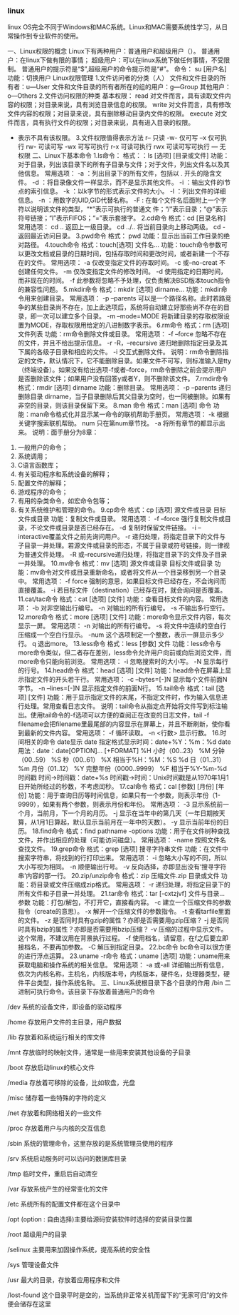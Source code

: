 ### linux

linux OS完全不同于Windows和MAC系统。Linux和MAC需要系统性学习，从日常操作到专业软件的使用。

一、Linux权限的概念 
Linux下有两种用户：普通用户和超级用户（）。 
普通用户：在linux下做有限的事情； 
超级用户：可以在linux系统下做任何事情，不受限制。 
普通用户的提示符是“$”,超级用户的命令提示符是“#”。 
命令： su [用户名] 
功能：切换用户 
Linux权限管理 
1.文件访问者的分类（人） 
文件和文件目录的所有者：u—User 
文件和文件目录的所有者所在的组的用户：g—Group 
其他用户：o—Others 
2.文件访问权限的种类 
基本权限： 
read 对文件而言，具有读取文件内容的权限；对目录来说，具有浏览目录信息的权限。 
write 对文件而言，具有修改文件内容的权限；对目录来说，具有删除移动目录内文件的权限。 
execute 对文件而言，具有执行文件的权限；对目录来说，具有进入目录的权限。 
- 表示不具有该权限。 
3.文件权限值得表示方法 
r– 只读 
-w- 仅可写 
–x 仅可执行 
rw- 可读可写 
-wx 可写可执行 
r-x 可读可执行 
rwx 可读可写可执行 
— 无权限 
二、Linux下基本命令 
1.ls命令： 
格式：：ls [选项] [目录或文件] 
功能：对于目录，列出该目录下的所有子目录与文件；对于文件，列出文件名以及其他信息。 
常用选项： 
-a ：列出目录下的所有文件，包括以 . 开头的隐含文件。 
-d ：将目录像文件一样显示，而不是显示其他文件。 
-i ：输出文件的i节点的索引信息。 
-k ：以k字节的形式表示文件的大小。 
-l ：列出文件的详细信息。 
-n ：用数字的UID,GID代替名称。 
-F : 在每个文件名后面附上一个字符以说明该文件的类型，“*”表示可执行的普通文 件；“/”表示目录；“@”表示符号链接；“l”表示FIFOS；“=”表示套接字。 
2.cd命令 
格式：cd [目录名称] 
常用选项： 
cd .. 返回上一级目录。 
cd ../.. 将当前目录向上移动两级。 
cd - 返回最近访问目录。 
3.pwd命令 
格式： pwd 
功能：显示出当前工作目录的绝对路径。 
4.touch命令 
格式：touch[选项] 文件名… 
功能：touch命令参数可以更改文档或目录的日期时间，包括存取时间和更改时间，或者新建一个不存在的文件。 
常用选项： 
-a 仅改变指定文件的存取时间。 
-c 或–no-creat 不创建任何文件。 
-m 仅改变指定文件的修改时间。 
-d 使用指定的日期时间，而非现在的时间。 
-f 此参数将忽略不予处理，仅负责解决BSD版本touch指令的兼容性问题。 
5.mkdir命令 
格式：mkdir [选项] dirname… 
功能：mkdir命令用来创建目录。 
常用选项： 
-p –parents 可以是一个路径名称。此时若路竞争的某些目录尚不存在，加上此选项后，系统将自动建立好那些尚不存在的目录，即一次可以建立多个目录。 
-m –mode=MODE 将新建目录的存取权限设置为MODE，存取权限用给定的八进制数字表示。 
6.rm命令 
格式：rm [选项] 文件列表 
功能：rm命令删除文件或目录。 
常用选项： 
-f –force 忽略不存在的文件，并且不给出提示信息。 
-r -R，–recursive 递归地删除指定目录及其下属的各级子目录和相应的文件。 
-i 交互式删除文件。 
说明：rm命令删除指定的文件，默认情况下，它不能删除目录。如果文件不可写，则标准输入是tty（终端设备）。如果没有给出选项-f或者–force，rm命令删除之前会提示用户是否删除该文件；如果用户没有回答y或者Y，则不删除该文件。 
7.rmdir命令 
格式：rmdir [选项] dirname 
功能：删除目录。 
常用选项： 
-p –parents 递归删除目录 dirname，当子目录删除后其父目录为空时，也一同被删除。如果有非空的目录，则该目录保留下来。 
8.man 命令 
格式：man [选项] 命令 
功能：man命令格式化并显示某一命令的联机帮助手册页。 
常用选项： 
-k 根据关键字搜索联机帮助。 
num 只在第num章节找。 
-a 将所有章节的都显示出来。 
说明：面手册分为8章： 
1. 一般用户的命令； 
2. 系统调用； 
3. C语言函数库； 
4. 有关驱动程序和系统设备的解释； 
5. 配置文件的解释； 
6. 游戏程序的命令； 
7. 有用的杂类命令，如宏命令包等； 
8. 有关系统维护和管理的命令。 
9.cp命令 
格式：cp [选项] 源文件或目录 目标文件或目录 
功能：复制文件或目录。 
常用选项： 
-f –force 强行复制文件或目录，不论文件或目录是否已经存在。 
-d 复制时保留文件链接。 
-i –interactive覆盖文件之前先询问用户。 
-r 递归处理，将指定目录下的文件与子目录一并处理。若源文件或目录的形态，不属于目录或符号链接，则一律视为普通文件处理。 
-R 或–recursive递归处理，将指定目录下的文件及子目录一并处理。 
10.mv命令 
格式：mv [选项] 源文件或目录 目标文件或目录 
功能：mv命令对文件或目录重新命名，或者将文件从一个目录移到另一个目录中。 
常用选项： 
-f force 强制的意思，如果目标文件已经存在，不会询问而直接覆盖。 
-i 若目标文件（destination）已经存在时，就会询问是否覆盖。 
11.cat/tac命令 
格式：cat [选项] [文件] 
功能：查看目标文件的内容。 
常用选项： 
-b 对非空输出行编号。 
-n 对输出的所有行编号。 
-s 不输出多行空行。 
12.more命令 
格式：more [选项] [文件] 
功能：more命令显示文件内容，每次显示一屏。 
常用选项： 
-n 对输出的所有行编号。 
-s 将文件中连续的空白行压缩成一个空白行显示。 
-num 这个选项制定一个整数，表示一屏显示多少行。 
q 退出more。 
13.less命令 
格式：less [参数] 文件 
功能：less命令与more命令类似，但二者存在差别，less命令允许用户向前或向后浏览文件，而more命令只能向前浏览。 
常用选项： 
-i 忽略搜索时的大小写。 
-N 显示每行的行号。 
14.head命令 
格式：head [选项] [文件] 
功能：head命令在屏幕上显示指定文件的开头若干行。 
常用选项： 
-c –bytes=[-]N 显示每个文件前面N字节。 
-n –lines=[-]N 显示指定文件的前面N行。 
15.tail命令 
格式：tail [选项] [文件] 
功能：用于显示指定文件的末尾，不指定文件时，作为输入信息进行处理。常用查看日志文件。 
说明：tail命令从指定点开始将文件写到标注输出。使用tail命令的-f选项可以方便的查阅正在改变的日志文件，tail -f filename会把filename里最尾部的内容显示在屏幕上，并且不断刷新，使你看到最新的文件内容。 
常用选项： 
-f 循环读取。 
-n <行数> 显示行数。 
16.时间相关的命令 
date显示 
date 指定格式显示时间：date+%Y：%m：%d 
date用法：date：date[OPTION]… [+FORMAT] 
%H 小时（00..23） 
%M 分钟（00..59） 
%S 秒（00..61） 
%X 相当于%H：%M：%S 
%d 日（01..31） 
%m 月份（01..12） 
%Y 完整年份（0000..9999） 
%F 相当于%Y-%m-%d 
时间戳 
时间->时间戳：date+%s 
时间戳->时间：Unix时间戳是从1970年1月1日开始所经过的秒数，不考虑闰秒。 
17.cal命令 
格式：cal [参数] [月份] [年份] 
功能：用于查询日历等时间信息，如果只有一个参数，则表示年份（1-9999），如果有两个参数，则表示月份和年份。 
常用选项： 
-3 显示系统前一个月，当前月，下一个月的月历。 
-j 显示在当年中的第几天（一年日期按天算，从1月1日算起，默认显示当前月在一年中的天数）。 
-y 显示当前年份的日历。 
18.find命令 
格式：find pathname -options 
功能：用于在文件树种查找文件，并作出相应的处理（可能访问磁盘）。 
常用选项： 
-name 按照文件名查找文件。 
19.grep命令 
格式：grep [选项] 搜寻字符串文件 
功能：在文件中搜索字符串，将找到的行打印出来。 
常用选项： 
-i 忽略大小写的不同，所以大小写视为相同。 
-n 顺便输出行号。 
-v 反向选择，亦即显出没有‘搜寻字符串’内容的那一行。 
20.zip/unzip命令 
格式：zip 压缩文件.zip 目录或文件 
功能：将目录或文件压缩成zip格式。 
常用选项： 
-r 递归处理，将指定目录下的所有文件和子目录一并处理。 
21.tar命令 
格式：tar [-cxtzjvf] 文件与目录… 参数 
功能：打包/解包，不打开它，直接看内容。 
-c 建立一个压缩文件的参数指令（create的意思）。 
-x 解开一个压缩文件的参数指令。 
-t 查看tarfile里面的文件。 
-z 是否同时具有gzip的属性？亦即是否需要用gzip压缩？ 
-j 是否同时具有bzip的属性？亦即是否需要用bzip压缩？ 
-v 压缩的过程中显示文件。这个常用，不建议用在背景执行过程。 
-f 使用档名，请留意，在f之后要立即接档名，不要再加参数。 
-C 解压到指定目录。 
22.bc命令 
bc命令可以很方便的进行浮点运算。 
23.uname -r命令 
格式：uname [选项] 
功能：uname用来获取电脑和操作系统的相关信息。 
常用选项： 
-a 或-all 详细输出所有信息，依次为内核名称，主机名，内核版本号，内核版本，硬件名，处理器类型，硬件平台类型，操作系统名称。 
三、Linux系统根目录下各个目录的作用 
/bin 二进制可执行命令。该目录下存放着普通用户的命令

/dev 系统的设备文件，即设备的驱动程序

/home 存放用户文件的主目录，用户数据

/lib 存放着和系统运行相关的库文件

/mnt 存放临时的映射文件，通常是一些用来安装其他设备的子目录

/boot 存放启动linux的核心文件

/media 存放着可移除的设备，比如软盘，光盘

/misc 储存着一些特殊的字符的定义

/net 存放着和网络相关的一些文件

/proc 存放着用户与内核的交互信息

/sbin 系统的管理命令，这里存放的是系统管理员使用的程序

/srv 系统启动服务时可以访问的数据库目录

/tmp 临时文件，重启后自动清空

/var 存放系统产生的经常变化的文件

/etc 系统所有的配置文件都在这个目录中

/opt (option : 自由选择)主要给源码安装软件时选择的安装目录位置

/root 超级用户的目录

/selinux 主要用来加固操作系统，提高系统的安全性

/sys 管理设备文件

/usr 最大的目录，存放着应用程序和文件

/lost-found 这个目录平时是空的，当系统非正常关机而留下的“无家可归”的文件便会储存在这里